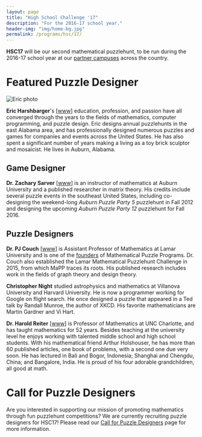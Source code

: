 ```yaml
---
layout: page
title: "High School Challenge '17"
description: "For the 2016-17 school year."
header-img: "img/home-bg.jpg"
permalink: /programs/hsc/17/
---
```


**HSC17** will be our second mathematical puzzlehunt, to be run during the
2016-17 school year at our [partner campuses](/campuses/) across the country.

# Featured Puzzle Designer

![Eric photo](http://www.ericharshbarger.org/images/ech2.jpg)

**Eric Harshbarger**'s [[www][harshbarger www]]
education, profession, and passion have all converged
through the years to the fields of mathematics, computer programming,
and puzzle design. Eric designs annual puzzlehunts in the east Alabama
area, and has professionally designed numerous
puzzles and games for companies and events
across the United States. He has also spent a significant number of years
making a living as a toy brick sculptor and mosaicist. He lives in
Auburn, Alabama.

[harshbarger www]: http://www.ericharshbarger.com

## Game Designer

**Dr. Zachary Sarver** [[www][sarver www]]
is an instructor of mathematics at Auburn University
and a published researcher in matrix theory.
His credits include several puzzle events in the southeast United States,
including co-designing the weekend-long
*Auburn Puzzle Party 5* puzzlehunt in Fall 2012 and designing the
upcoming *Auburn Puzzle Party 12* puzzlehunt for Fall 2016.

[sarver www]: http://zacksarver.rocks

## Puzzle Designers

**Dr. PJ Couch** [[www][couch www]]
is Assistant Professor of Mathematics at Lamar University
and is one of the [founders][people] of Mathematical Puzzle Programs.
Dr. Couch also established the Lamar Mathematical Puzzlehunt Challenge
in 2015, from which MaPP traces its roots. His published research includes
work in the fields of graph theory
and design theory.

[couch www]: https://sites.google.com/site/pjcouchlamar/
[people]: /about/people/

**Christopher Night** studied astrophysics and mathematics at Villanova
University and Harvard University. He is now a programmer working for
Google on flight search. He once designed a puzzle that appeared in a Ted
talk by Randall Munroe, the author of XKCD. His favorite mathematicians are
Martin Gardner and Vi Hart.

**Dr. Harold Reiter** [[www][reiter www]] is Professor of Mathematics
at UNC Charlotte, and
has taught mathematics for 52 years. Besides teaching at the university level
he enjoys working with talented middle school and high school students. With
his mathematical friend Arthur Holshouser, he has more than 60 published
articles, one book of problems, with a second one due very soon. He has
lectured in Bali and Bogor, Indonesia; Shanghai and Chengdu, China; and
Bangalore, India. He is proud of his four adorable grandchildren, all good at
math.

[reiter www]: http://math2.uncc.edu/~hbreiter/


# Call for Puzzle Designers

Are you interested in supporting our mission of promoting mathematics
through fun puzzlehunt competitions? We are currently recruiting puzzle
designers for HSC17! Please read our
[Call for Puzzle Designers][call] page for more information.

[call]: /programs/hsc/17/designers
